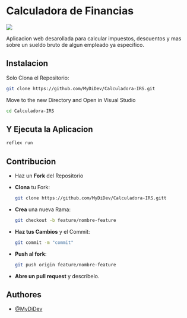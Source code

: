 # Calculadora de Financias
[![](https://img.shields.io/badge/Version-1.0-green)]()


Aplicacion web desarollada para calcular impuestos, descuentos y mas sobre un sueldo bruto de algun empleado ya especifico.

## Instalacion

Solo Clona el Repositorio:


```bash
git clone https://github.com/MyDiDev/Calculadora-IRS.git
```

Move to the new Directory and Open in Visual Studio

```bash
cd Calculadora-IRS
```

## Y Ejecuta la Aplicacion

```bash
reflex run
```


## Contribucion

- Haz un **Fork** del Repositorio 

- **Clona** tu Fork:
    ```bash 
    git clone https://github.com/MyDiDev/Calculadora-IRS.gitt
    ```
- **Crea** una nueva Rama:
    ```bash
    git checkout -b feature/nombre-feature
    ```
- **Haz tus Cambios** y el Commit:
    ```bash
    git commit -m "commit"
    ```
- **Push al fork**:
    ```bash
    git push origin feature/nombre-feature
    ```
- **Abre un pull request** y describelo.

## Authores

- [@MyDiDev](https://www.github.com/MyDiDev)
